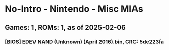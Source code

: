 # No-Intro - Nintendo - Misc MIAs
## Games: 1, ROMs: 1, as of 2025-02-06
### [BIOS] EDEV NAND (Unknown) (April 2016).bin, CRC: 5de223fa
